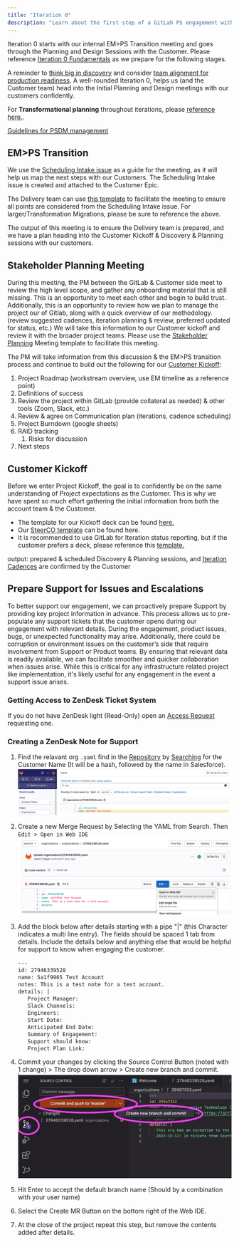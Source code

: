 ```yaml
---
title: "Iteration 0"
description: "Learn about the first step of a GitLab PS engagement with a customer."
---
```


Iteration 0 starts with our internal EM>PS Transition meeting and goes through the Planning and Design Sessions with the Customer. Please reference [Iteration 0 Fundamentals](../iteration-0-fundamentals/_index.md) as we prepare for the following stages.

A reminder to [think big in discovery](../discovery/_index.md) and consider [team alignment for production readiness](../iteration-0-fundamentals/_index.md#engagement-planning). A well-rounded Iteration 0, helps us (and the Customer team) head into the Initial Planning and Design meetings with our customers confidently.

For **Transformational planning** throughout iterations, please [reference here.](../iteration-planning-per-service-offering/_index.md).

[Guidelines for PSDM management](../../_index.md#guidelines-for-psdm)

## EM>PS Transition

We use the [Scheduling Intake issue](https://gitlab.com/gitlab-com/customer-success/professional-services-group/ww-consulting/ps-plan/-/blob/master/.gitlab/issue_templates/SchedulingIntakeQuestions.md?ref_type=heads) as a guide for the meeting, as it will help us map the next steps with our Customers. The Scheduling Intake issue is created and attached to the Customer Epic.

The Delivery team can use [this template](https://docs.google.com/document/d/1bpyhc-a1z573EsyIQtUE-7HS_QauDVmQsHP25PD9i1A/edit) to facilitate the meeting to ensure all points are considered from the Scheduling Intake issue. For larger/Transformation Migrations, please be sure to reference the above.

The output of this meeting is to ensure the Delivery team is prepared, and we have a plan heading into the Customer Kickoff & Discovery & Planning sessions with our customers.

## Stakeholder Planning Meeting

During this meeting, the PM between the GitLab & Customer side meet to review the high level scope, and gather any onboarding material that is still missing. This is an opportunity to meet each other and begin to build trust. Additionally, this is an opportunity to review how we plan to manage the project our of Gitlab, along with a quick overview of our methodology. (review suggested cadences, iteration planning & review, preferred updated for status, etc.) We will take this information to our Customer kickoff and review it with the broader project teams. Please use the [Stakeholder Planning](https://docs.google.com/presentation/d/1vVJQrJeGG-yLAeso_iKkb80H5kE7wStyBAj1sj45sY4/edit#slide=id.g923452f41b_1_5) Meeting template to facilitate this meeting.

The PM will take information from this discussion & the EM\>PS transition process and continue to build out the following for our [Customer Kickoff](https://docs.google.com/presentation/d/1XUljBcQUZgQA-0fhQ5UayiEGtp4Of3xsaFGpVxdoDS4/edit#slide=id.p1):

1. Project Roadmap (workstream overview, use EM timeline as a reference point)
2. Definitions of success
3. Review the project within GitLab (provide collateral as needed) & other tools (Zoom, Slack, etc.)
4. Review & agree on Communication plan (iterations, cadence scheduling)
5. Project Burndown (google sheets)
6. RAID tracking
   1. Risks for discussion
7. Next steps

## Customer Kickoff

Before we enter Project Kickoff, the goal is to confidently be on the same understanding of Project expectations as the Customer. This is why we have spent so much effort gathering the initial information from both the account team & the Customer.

* The template for our Kickoff deck can be found [here.](https://docs.google.com/presentation/d/1XUljBcQUZgQA-0fhQ5UayiEGtp4Of3xsaFGpVxdoDS4/edit#slide=id.p1)
* Our [SteerCO template](https://docs.google.com/presentation/d/1TDKOJeuzR1uy18umu6ovy30l_A986pOEatFn_7eiNbQ/edit#slide=id.g2e563e08cf5_0_1) can be found here.
* It is recommended to use GitLab for Iteration status reporting, but if the customer prefers a deck, please reference this [template.](https://docs.google.com/presentation/d/1jSc5vAID3DMMwojyZnAnOT0aKY2UwDfH2Si-XxEHjLU/edit#slide=id.g2e5808acdbf_0_252)

output: prepared & scheduled Discovery & Planning sessions, and [Iteration Cadences](../iteration-scheduling/_index.md) are confirmed by the Customer

## Prepare Support for Issues and Escalations

To better support our engagement, we can proactively prepare Support by providing key project information in advance. This process allows us to pre-populate any support tickets that the customer opens during our engagement with relevant details. During the engagement, product issues, bugs, or unexpected functionality may arise. Additionally, there could be corruption or environment issues on the customer’s side that require involvement from Support or Product teams. By ensuring that relevant data is readily available, we can facilitate smoother and quicker collaboration when issues arise. While this is critical for any infrastructure related project like implementation, it's likely useful for any engagement in the event a support issue arises. 

### Getting Access to ZenDesk Ticket System

If you do not have ZenDesk light (Read-Only) open an [Access Request](https://gitlab.com/gitlab-com/team-member-epics/access-requests/-/issues/new?issuable_template=Individual_Bulk_Access_Request) requesting one.

### Creating a ZenDesk Note for Support

1. Find the relavant org `.yaml` find in the [Repository](https://gitlab.com/gitlab-com/support/zendesk-global/organizations/-/tree/master/organizations) by [Searching](https://gitlab.com/search?search=&nav_source=navbar&project_id=27675679&group_id=78867384&search_code=true&repository_ref=master) for the Customer Name (It will be a hash, followed by the name in Salesforce).
![image](Zen-search.png)

1. Create a new Merge Request by Selecting the YAML from Search. Then `Edit > Open in Web IDE`
![image](edit-yaml.png)

1. Add the block below after details starting with a pipe "|" (this Character indicates a multi line entry). The fields should be spaced 1 tab from details.
Include the details below and anything else that would be helpful for support to know when engaging the customer.
   ```
   ---
   id: 27946339528
   name: 5a1f9965 Test Account
   notes: This is a test note for a test account.
   details: |
      Project Manager:
      Slack Channels:
      Engineers:
      Start Date:
      Anticipated End Date:
      Summary of Engagement:
      Support should know:
      Project Plan Link:
   ```

1. Commit your changes by clicking the Source Control Button (noted with 1 change) > The drop down arrow > Create new branch and commit.
![image](newmr.jpg)

1. Hit Enter to accept the default branch name (Should by a combination with your user name)

1. Select the Create MR Button on the bottom right of the Web IDE.

1. At the close of the project repeat this step, but remove the contents added after details.
